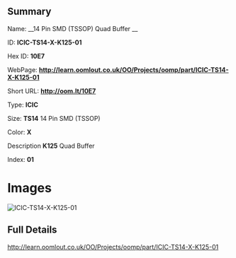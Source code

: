

## Summary
 
Name: __14 Pin SMD (TSSOP) Quad Buffer __

ID: __ICIC-TS14-X-K125-01__

Hex ID: __10E7__

WebPage: __http://learn.oomlout.co.uk/OO/Projects/oomp/part/ICIC-TS14-X-K125-01__

Short URL: __http://oom.lt/10E7__


Type: __ICIC__  

Size: __TS14__ 14 Pin SMD (TSSOP) 

Color: __X__  

Description __K125__ Quad Buffer 

Index: __01__


# Images
![ICIC-TS14-X-K125-01](http://oomlout.com/oomp-gen/parts/ICIC-TS14-X-K125-01/ICIC-TS14-X-K125-01_420.jpg)



## Full Details

 http://learn.oomlout.co.uk/OO/Projects/oomp/part/ICIC-TS14-X-K125-01














